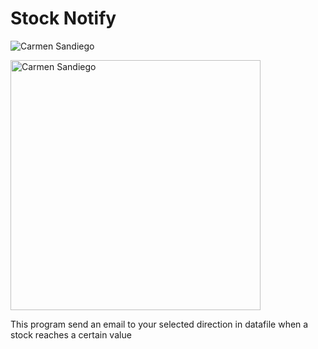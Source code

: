 # Stock Notify

![Carmen Sandiego](https://fueradeseries.com/wp-content/uploads/2019/02/18O7NZgT9P2UbcLsV2KalWQ-1.jpeg)

<img src="https://fueradeseries.com/wp-content/uploads/2019/02/18O7NZgT9P2UbcLsV2KalWQ-1.jpeg" alt="Carmen Sandiego" style="width:400px;heigth:200px"/>


This program send an email to your selected direction in datafile when a stock
reaches a certain value

